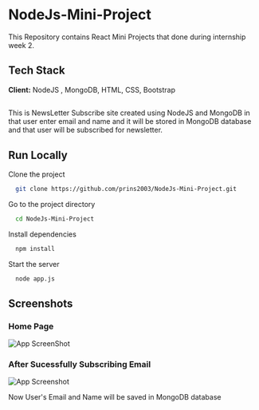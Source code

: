 # NodeJs-Mini-Project

This Repository contains React Mini Projects that done during internship week 2.



## Tech Stack

**Client:** NodeJS , MongoDB, HTML, CSS, Bootstrap



## 

This is NewsLetter Subscribe site created using NodeJS and MongoDB in that user enter email and name and it will be stored in MongoDB database and that user will be subscribed for newsletter. 




## Run Locally

Clone the project

```bash
  git clone https://github.com/prins2003/NodeJs-Mini-Project.git
```

Go to the project directory

```bash
  cd NodeJs-Mini-Project
```

Install dependencies

```bash
  npm install
```

Start the server

```bash
  node app.js
```


## Screenshots

### Home Page 

![App ScreenShot](https://i.postimg.cc/tCdk2SsB/image.png)

### After Sucessfully Subscribing Email

![App Screenshot](https://i.postimg.cc/V65Zhjxd/image.png)

Now User's Email and Name will be saved in MongoDB database
##




